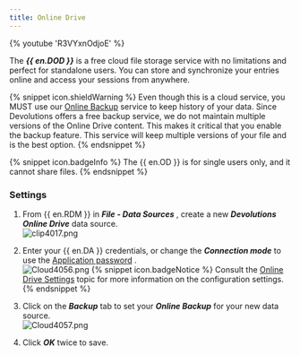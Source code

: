 ```yaml
---
title: Online Drive
---
```

{% youtube 'R3VYxnOdjoE' %}  

The ***{{ en.DOD }}*** is a free cloud file storage service with no limitations and perfect for standalone users. You can store and synchronize your entries online and access your sessions from anywhere. 

{% snippet icon.shieldWarning %} 
Even though this is a cloud service, you MUST use our [Online Backup](/cloud/rdm-online-services/online-backup/) service to keep history of your data. Since Devolutions offers a free backup service, we do not maintain multiple versions of the Online Drive content. This makes it critical that you enable the backup feature. This service will keep multiple versions of your file and is the best option. 
{% endsnippet %}
 
{% snippet icon.badgeInfo %} 
The {{ en.OD }} is for single users only, and it cannot share files. 
{% endsnippet %}
 
### Settings 

1. From {{ en.RDM }} in ***File - Data Sources*** , create a new ***Devolutions Online Drive*** data source.  
![clip4017.png](/img/en/cloud/clip4017.png) 
1. Enter your {{ en.DA }} credentials, or change the ***Connection mode*** to use the [Application password](/cloud/sign-in-security/application-passwords/) .  
![Cloud4056.png](/img/en/cloud/Cloud4056.png) 
{% snippet icon.badgeNotice %} 
Consult the [Online Drive Settings](https://help.remotedesktopmanager.com/datasource_dod.htm) topic for more information on the configuration settings. 
{% endsnippet %}
 
3. Click on the ***Backup*** tab to set your ***Online Backup*** for your new data source.  
![Cloud4057.png](/img/en/cloud/Cloud4057.png) 
1. Click ***OK*** twice to save. 

